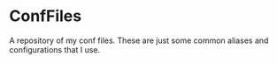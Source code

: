 ConfFiles
=========

A repository of my conf files. These are just some common aliases and configurations that I use.
